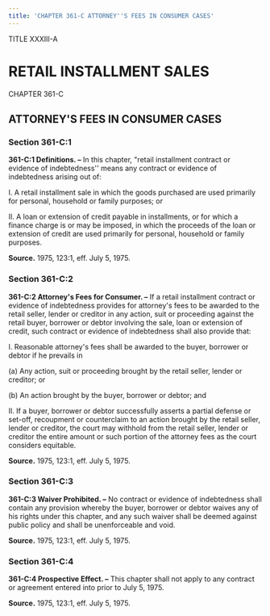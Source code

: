 ```yaml
---
title: 'CHAPTER 361-C ATTORNEY''S FEES IN CONSUMER CASES'
---
```


TITLE XXXIII-A
                                             
RETAIL INSTALLMENT SALES
========================

CHAPTER 361-C
                                             
ATTORNEY'S FEES IN CONSUMER CASES
---------------------------------

### Section 361-C:1

 **361-C:1 Definitions. –** In this chapter, "retail installment
contract or evidence of indebtedness'' means any contract or evidence of
indebtedness arising out of:
                                             
 I. A retail installment sale in which the goods purchased are used
primarily for personal, household or family purposes; or
                                             
 II. A loan or extension of credit payable in installments, or for
which a finance charge is or may be imposed, in which the proceeds of
the loan or extension of credit are used primarily for personal,
household or family purposes.

**Source.** 1975, 123:1, eff. July 5, 1975.

### Section 361-C:2

 **361-C:2 Attorney's Fees for Consumer. –** If a retail installment
contract or evidence of indebtedness provides for attorney's fees to be
awarded to the retail seller, lender or creditor in any action, suit or
proceeding against the retail buyer, borrower or debtor involving the
sale, loan or extension of credit, such contract or evidence of
indebtedness shall also provide that:
                                             
 I. Reasonable attorney's fees shall be awarded to the buyer,
borrower or debtor if he prevails in
                                             
 (a) Any action, suit or proceeding brought by the retail seller,
lender or creditor; or
                                             
 (b) An action brought by the buyer, borrower or debtor; and
                                             
 II. If a buyer, borrower or debtor successfully asserts a partial
defense or set-off, recoupment or counterclaim to an action brought by
the retail seller, lender or creditor, the court may withhold from the
retail seller, lender or creditor the entire amount or such portion of
the attorney fees as the court considers equitable.

**Source.** 1975, 123:1, eff. July 5, 1975.

### Section 361-C:3

 **361-C:3 Waiver Prohibited. –** No contract or evidence of
indebtedness shall contain any provision whereby the buyer, borrower or
debtor waives any of his rights under this chapter, and any such waiver
shall be deemed against public policy and shall be unenforceable and
void.

**Source.** 1975, 123:1, eff. July 5, 1975.

### Section 361-C:4

 **361-C:4 Prospective Effect. –** This chapter shall not apply to
any contract or agreement entered into prior to July 5, 1975.

**Source.** 1975, 123:1, eff. July 5, 1975.
